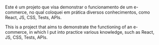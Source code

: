 Este é um projeto que visa demonstrar o funcionamento de um e-commerce, no qual coloquei em prática diversos conhecimentos, como React, JS, CSS, Tests, APIs.

This is a project that aims to demonstrate the functioning of an e-commerce, in which I put into practice various knowledge, such as React, JS, CSS, Tests, APIs.
